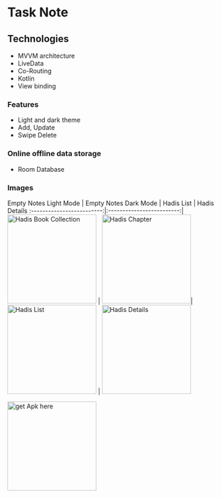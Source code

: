 # Task Note

## Technologies  

- MVVM architecture
- LiveData
- Co-Routing
- Kotlin
- View binding

### Features
- Light and dark theme
- Add, Update
- Swipe Delete

### Online offline data storage
- Room Database


### Images

Empty Notes
Light Mode             |  Empty Notes
Dark Mode | Hadis List             |  Hadis Details
:-------------------------:|:-------------------------:|
<img src="https://firebasestorage.googleapis.com/v0/b/student-present-app.appspot.com/o/hadis_1.jpeg?alt=media&token=7394810c-fa4d-47e9-ae87-38f1f61759c5" alt="Hadis Book Collection" width="200"/>  |  <img src="https://firebasestorage.googleapis.com/v0/b/student-present-app.appspot.com/o/hadis_2.jpeg?alt=media&token=d7778327-c5e4-4618-984b-7117eba83ec0" alt="Hadis Chapter" width="200"/>|<img src="https://firebasestorage.googleapis.com/v0/b/student-present-app.appspot.com/o/hadis_3.jpeg?alt=media&token=ee0ed27e-b259-46b3-a5a1-d1746116f0e0" alt="Hadis List" width="200"/>  |  <img src="https://firebasestorage.googleapis.com/v0/b/student-present-app.appspot.com/o/Hadis_4.jpeg?alt=media&token=54f84dfd-2a93-4574-98fd-f068ba80387f" alt="Hadis Details" width="200"/>

<a href="https://drive.google.com/file/d/1j3_L8A6SNtHK2Z8suNbezFDi0GfgiJYv/view?usp=sharing"><img src="https://astuces24.com/wp-content/uploads/2016/10/Get-it-here-button.png" alt="get Apk here" width="200"/></a>
